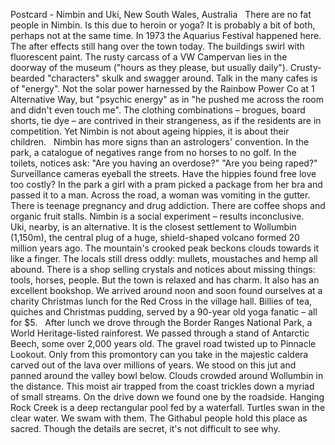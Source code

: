 Postcard - Nimbin and Uki, New South Wales, Australia
 
There are no fat people in Nimbin. Is this due to heroin or yoga? It is probably a bit of both, perhaps not at the same time. In 1973 the Aquarius Festival happened here. The after effects still hang over the town today. The buildings swirl with fluorescent paint. The rusty carcass of a VW Campervan lies in the doorway of the museum ("hours as they please, but usually daily"). Crusty-bearded "characters" skulk and swagger around. Talk in the many cafes is of "energy". Not the solar power harnessed by the Rainbow Power Co at 1 Alternative Way, but "psychic energy" as in "he pushed me across the room and didn't even touch me". The clothing combinations – brogues, board shorts, tie dye – are contrived in their strangeness, as if the residents are in competition. Yet Nimbin is not about ageing hippies, it is about their children.
 
Nimbin has more signs than an astrologers' convention. In the park, a catalogue of negatives range from no horses to no golf. In the toilets, notices ask: "Are you having an overdose?" "Are you being raped?" Surveillance cameras eyeball the streets. Have the hippies found free love too costly? In the park a girl with a pram picked a package from her bra and passed it to a man. Across the road, a woman was vomiting in the gutter. There is teenage pregnancy and drug addiction. There are coffee shops and organic fruit stalls. Nimbin is a social experiment – results inconclusive.
 
Uki, nearby, is an alternative. It is the closest settlement to Wollumbin (1,150m), the central plug of a huge, shield-shaped volcano formed 20 million years ago. The mountain's crooked peak beckons clouds towards it like a finger. The locals still dress oddly: mullets, moustaches and hemp all abound. There is a shop selling crystals and notices about missing things: tools, horses, people. But the town is relaxed and has charm. It also has an excellent bookshop. We arrived around noon and soon found ourselves at a charity Christmas lunch for the Red Cross in the village hall. Billies of tea, quiches and Christmas pudding, served by a 90-year old yoga fanatic – all for $5.
 
After lunch we drove through the Border Ranges National Park, a World Heritage-listed rainforest. We passed through a stand of Antarctic Beech, some over 2,000 years old. The gravel road twisted up to Pinnacle Lookout. Only from this promontory can you take in the majestic caldera carved out of the lava over millions of years. We stood on this jut and panned around the valley bowl below. Clouds crowded around Wollumbin in the distance. This moist air trapped from the coast trickles down a myriad of small streams. On the drive down we found one by the roadside. Hanging Rock Creek is a deep rectangular pool fed by a waterfall. Turtles swan in the clear water. We swam with them. The Githabul people hold this place as sacred. Though the details are secret, it's not difficult to see why.  
